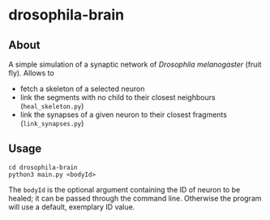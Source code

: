 # drosophila-brain

## About
A simple simulation of a synaptic network of *Drosophila melanogaster* (fruit fly).
Allows to
- fetch a skeleton of a selected neuron
- link the segments with no child to their closest neighbours (`heal_skeleton.py`)
- link the synapses of a given neuron to their closest fragments (`link_synapses.py`)

## Usage

```
cd drosophila-brain
python3 main.py <bodyId>
```

The `bodyId` is the optional argument containing the ID of neuron to be healed; it can be passed through the command line. Otherwise the program will use a default, exemplary ID value.
